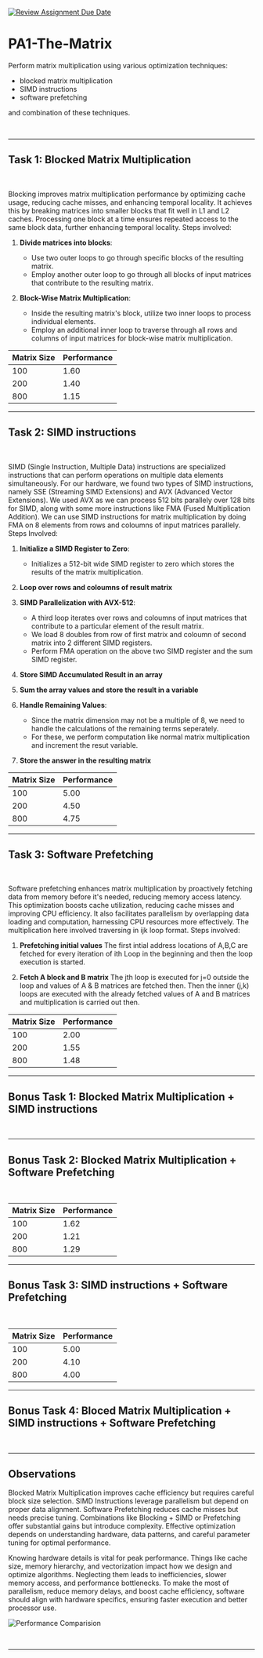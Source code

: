 [![Review Assignment Due Date](https://classroom.github.com/assets/deadline-readme-button-24ddc0f5d75046c5622901739e7c5dd533143b0c8e959d652212380cedb1ea36.svg)](https://classroom.github.com/a/mnOJa0WY)
# PA1-The-Matrix

Perform matrix multiplication using various optimization techniques:
- blocked matrix multiplication
- SIMD instructions
- software prefetching

and combination of these techniques.

<br>

---
## Task 1: Blocked Matrix Multiplication

<br>

Blocking improves matrix multiplication performance by optimizing cache usage, reducing cache misses, and enhancing temporal locality. It achieves this by breaking matrices into smaller blocks that fit well in L1 and L2 caches. Processing one block at a time ensures repeated access to the same block data, further enhancing temporal locality. Steps involved:

1. **Divide matrices into blocks**:
   - Use two outer loops to go through specific blocks of the resulting matrix.
   - Employ another outer loop to go through all blocks of input matrices that contribute to the resulting matrix.

2. **Block-Wise Matrix Multiplication**:
   - Inside the resulting matrix's block, utilize two inner loops to process individual elements.
   - Employ an additional inner loop to traverse through all rows and columns of input matrices for block-wise matrix multiplication.

| Matrix Size | Performance | 
|-------------|-------------|
| 100         |    1.60     | 
| 200         |    1.40     | 
| 800         |    1.15     |

---
## Task 2: SIMD instructions

<br>

SIMD (Single Instruction, Multiple Data) instructions are specialized instructions that can perform operations on multiple data elements simultaneously. For our hardware, we found two types of SIMD instructions, namely SSE (Streaming SIMD Extensions) and AVX (Advanced Vector Extensions). We used AVX as we can process 512 bits parallely over 128 bits for SIMD, along with some more instructions like FMA (Fused Multiplication Addition). We can use SIMD instructions for matrix multiplication by doing FMA on 8 elements from rows and coloumns of input matrices parallely. Steps Involved:

1. **Initialize a SIMD Register to Zero**:
   - Initializes a 512-bit wide SIMD register to zero which stores the results of the matrix multiplication.
     
2. **Loop over rows and coloumns of result matrix**

3. **SIMD Parallelization with AVX-512**:
   - A third loop iterates over rows and coloumns of input matrices that contribute to a particular element of the result matrix.
   - We load 8 doubles from row of first matrix and coloumn of second matrix into 2 different SIMD registers.
   - Perform FMA operation on the above two SIMD register and the sum SIMD register.

4. **Store SIMD Accumulated Result in an array**

5. **Sum the array values and store the result in a variable**

6. **Handle Remaining Values**:
   - Since the matrix dimension may not be a multiple of 8, we need to handle the calculations of the remaining terms seperately.
   - For these, we perform computation like normal matrix multiplication and increment the resut variable.
     
7. **Store the answer in the resulting matrix**

| Matrix Size | Performance | 
|-------------|-------------|
| 100         |     5.00    | 
| 200         |     4.50    | 
| 800         |     4.75    |

---
## Task 3: Software Prefetching

<br>

Software prefetching enhances matrix multiplication by proactively fetching data from memory before it's needed, reducing memory access latency. This optimization boosts cache utilization, reducing cache misses and improving CPU efficiency. It also facilitates parallelism by overlapping data loading and computation, harnessing CPU resources more effectively. The multiplication here involved traversing in ijk loop format.
Steps involved:

1. **Prefetching initial values**
   The first intial address locations of A,B,C are fetched for every iteration of ith Loop in the beginning and then the loop execution is started.

2. **Fetch A block and B matrix**
   The jth loop is executed for j=0 outside the loop and values of A & B matrices are fetched then. Then the inner (j,k) loops are executed with the already fetched values of A and B matrices and multiplication is carried out then.

| Matrix Size | Performance | 
|-------------|-------------|
| 100         |     2.00    | 
| 200         |     1.55    | 
| 800         |     1.48    |

---
## Bonus Task 1: Blocked Matrix Multiplication + SIMD instructions

<br>

---
## Bonus Task 2: Blocked Matrix Multiplication + Software Prefetching

<br>

| Matrix Size | Performance | 
|-------------|-------------|
| 100         |    1.62     | 
| 200         |    1.21     | 
| 800         |    1.29     |

---
## Bonus Task 3: SIMD instructions + Software Prefetching

<br>

| Matrix Size | Performance | 
|-------------|-------------|
| 100         |    5.00     | 
| 200         |    4.10     | 
| 800         |    4.00     |

---
## Bonus Task 4: Bloced Matrix Multiplication + SIMD instructions + Software Prefetching

<br>

---
## Observations

Blocked Matrix Multiplication improves cache efficiency but requires careful block size selection. SIMD Instructions leverage parallelism but depend on proper data alignment. Software Prefetching reduces cache misses but needs precise tuning. Combinations like Blocking + SIMD or Prefetching offer substantial gains but introduce complexity. Effective optimization depends on understanding hardware, data patterns, and careful parameter tuning for optimal performance.

Knowing hardware details is vital for peak performance. Things like cache size, memory hierarchy, and vectorization impact how we design and optimize algorithms. Neglecting them leads to inefficiencies, slower memory access, and performance bottlenecks. To make the most of parallelism, reduce memory delays, and boost cache efficiency, software should align with hardware specifics, ensuring faster execution and better processor use.

![Performance Comparision](https://github.com/cs683-iitb-autumn-2023/pa1-the-matrix-paradox_bits/blob/master/image.png)

<br>

---
<!-- All the best! :smile: -->
